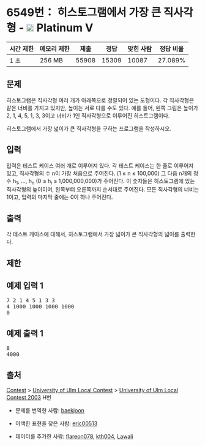 # 6549번： 히스토그램에서 가장 큰 직사각형 - <img src="https://static.solved.ac/tier_small/16.svg" style="height:20px" /> Platinum V



| 시간 제한 | 메모리 제한 | 제출 | 정답 | 맞힌 사람 | 정답 비율 |
| --- | --- | --- | --- | --- | --- |
| 1 초 | 256 MB | 55908 | 15309 | 10087 | 27.089% |
## 문제

히스토그램은 직사각형 여러 개가 아래쪽으로 정렬되어 있는 도형이다. 각 직사각형은 같은 너비를 가지고 있지만, 높이는 서로 다를 수도 있다. 예를 들어, 왼쪽 그림은 높이가 2, 1, 4, 5, 1, 3, 3이고 너비가 1인 직사각형으로 이루어진 히스토그램이다.



히스토그램에서 가장 넓이가 큰 직사각형을 구하는 프로그램을 작성하시오.

## 입력

입력은 테스트 케이스 여러 개로 이루어져 있다. 각 테스트 케이스는 한 줄로 이루어져 있고, 직사각형의 수 n이 가장 처음으로 주어진다. (1 ≤ n ≤ 100,000) 그 다음 n개의 정수 h<sub>1</sub>, ..., h<sub>n</sub> (0 ≤ h<sub>i</sub> ≤ 1,000,000,000)가 주어진다. 이 숫자들은 히스토그램에 있는 직사각형의 높이이며, 왼쪽부터 오른쪽까지 순서대로 주어진다. 모든 직사각형의 너비는 1이고, 입력의 마지막 줄에는 0이 하나 주어진다.

## 출력

각 테스트 케이스에 대해서, 히스토그램에서 가장 넓이가 큰 직사각형의 넓이를 출력한다.

## 제한

## 예제 입력 1

<pre>7 2 1 4 5 1 3 3
4 1000 1000 1000 1000
0
</pre>
## 예제 출력 1

<pre>8
4000
</pre>
## 출처

[Contest](/category/45) > [University of Ulm Local Contest](/category/170) > [University of Ulm Local Contest 2003](/category/detail/750) H번

- 문제를 번역한 사람: [baekjoon](/user/baekjoon)

- 어색한 표현을 찾은 사람: [eric00513](/user/eric00513)

- 데이터를 추가한 사람: [flareon078](/user/flareon078), [kth004](/user/kth004), [Lawali](/user/Lawali)